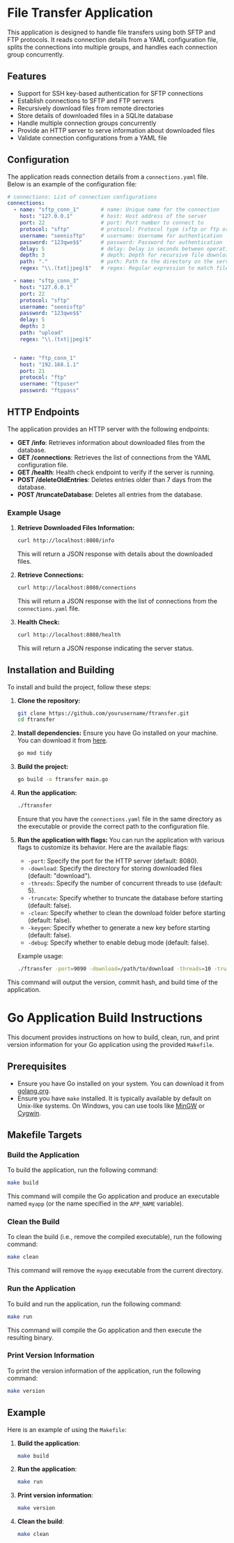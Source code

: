 # File Transfer Application

This application is designed to handle file transfers using both SFTP and FTP protocols. It reads connection details from a YAML configuration file, splits the connections into multiple groups, and handles each connection group concurrently.

## Features
- Support for SSH key-based authentication for SFTP connections
- Establish connections to SFTP and FTP servers
- Recursively download files from remote directories
- Store details of downloaded files in a SQLite database
- Handle multiple connection groups concurrently
- Provide an HTTP server to serve information about downloaded files
- Validate connection configurations from a YAML file


## Configuration

The application reads connection details from a `connections.yaml` file. Below is an example of the configuration file:


```yaml
# connections: List of connection configurations
connections:
  - name: "sftp_conn_1"       # name: Unique name for the connection
    host: "127.0.0.1"         # host: Host address of the server
    port: 22                  # port: Port number to connect to
    protocol: "sftp"          # protocol: Protocol type (sftp or ftp or ftpoverssh)
    username: "seenisftp"     # username: Username for authentication
    password: "123qwe$$"      # password: Password for authentication
    delay: 5                  # delay: Delay in seconds between operations
    depth: 3                  # depth: Depth for recursive file download
    path: "."                 # path: Path to the directory on the server
    regex: "\\.(txt|jpeg)$"   # regex: Regular expression to match file types

  - name: "sftp_conn_3"
    host: "127.0.0.1"
    port: 22
    protocol: "sftp"
    username: "seenisftp"
    password: "123qwe$$"
    delay: 5
    depth: 3
    path: "upload"
    regex: "\\.(txt|jpeg)$"


  - name: "ftp_conn_1"
    host: "192.168.1.1"
    port: 21
    protocol: "ftp"
    username: "ftpuser"
    password: "ftppass"
```

## HTTP Endpoints

The application provides an HTTP server with the following endpoints:

- **GET /info**: Retrieves information about downloaded files from the database.
- **GET /connections**: Retrieves the list of connections from the YAML configuration file.
- **GET /health**: Health check endpoint to verify if the server is running.
- **POST /deleteOldEntries**: Deletes entries older than 7 days from the database.
- **POST /truncateDatabase**: Deletes all entries from the database.


### Example Usage

1. **Retrieve Downloaded Files Information:**
   ```sh
   curl http://localhost:8080/info
   ```

   This will return a JSON response with details about the downloaded files.

2. **Retrieve Connections:**
   ```sh
   curl http://localhost:8080/connections
   ```

   This will return a JSON response with the list of connections from the `connections.yaml` file.

3. **Health Check:**
   ```sh
   curl http://localhost:8080/health
   ```

   This will return a JSON response indicating the server status.


## Installation and Building

To install and build the project, follow these steps:

1. **Clone the repository:**
   ```sh
   git clone https://github.com/yourusername/ftransfer.git
   cd ftransfer
   ```

2. **Install dependencies:**
   Ensure you have Go installed on your machine. You can download it from [here](https://golang.org/dl/).

   ```sh
   go mod tidy
   ```

3. **Build the project:**
   ```sh
   go build -o ftransfer main.go
   ```

4. **Run the application:**
   ```sh
   ./ftransfer
   ```

   Ensure that you have the `connections.yaml` file in the same directory as the executable or provide the correct path to the configuration file.


5. **Run the application with flags:**
   You can run the application with various flags to customize its behavior. Here are the available flags:

   - `-port`: Specify the port for the HTTP server (default: 8080).
   - `-download`: Specify the directory for storing downloaded files (default: "download").
   - `-threads`: Specify the number of concurrent threads to use (default: 5).
   - `-truncate`: Specify whether to truncate the database before starting (default: false).
   - `-clean`: Specify whether to clean the download folder before starting (default: false).
   - `-keygen`: Specify whether to generate a new key before starting (default: false).
   - `-debug`: Specify whether to enable debug mode (default: false).

   Example usage:
   ```sh
   ./ftransfer -port=9090 -download=/path/to/download -threads=10 -truncate=true -clean=true -keygen=true
   ```



This command will output the version, commit hash, and build time of the application.



# Go Application Build Instructions

This document provides instructions on how to build, clean, run, and print version information for your Go application using the provided `Makefile`.

## Prerequisites

- Ensure you have Go installed on your system. You can download it from [golang.org](https://golang.org/dl/).
- Ensure you have `make` installed. It is typically available by default on Unix-like systems. On Windows, you can use tools like [MinGW](http://www.mingw.org/) or [Cygwin](https://www.cygwin.com/).

## Makefile Targets

### Build the Application

To build the application, run the following command:

```sh
make build
```


This command will compile the Go application and produce an executable named `myapp` (or the name specified in the `APP_NAME` variable).

### Clean the Build

To clean the build (i.e., remove the compiled executable), run the following command:
```sh
make clean
```


This command will remove the `myapp` executable from the current directory.

### Run the Application

To build and run the application, run the following command:


```sh
make run
```


This command will compile the Go application and then execute the resulting binary.

### Print Version Information

To print the version information of the application, run the following command:

```sh
make version
```


## Example

Here is an example of using the `Makefile`:

1. **Build the application**:
   ```sh
   make build
   ```

2. **Run the application**:
   ```sh
   make run
   ```

3. **Print version information**:
   ```sh
   make version
   ```

4. **Clean the build**:
   ```sh
   make clean
   ```
